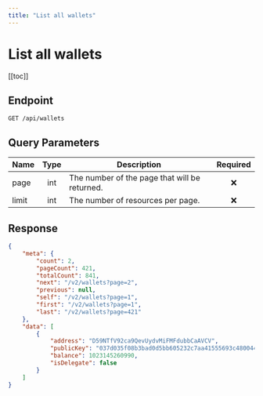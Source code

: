 ```yaml
---
title: "List all wallets"
---
```


# List all wallets

[[toc]]

## Endpoint

```
GET /api/wallets
```

## Query Parameters

| Name  | Type | Description                                   | Required |
|-------|:----:|-----------------------------------------------|:--------:|
| page  | int  | The number of the page that will be returned. | :x:      |
| limit | int  | The number of resources per page.             | :x:      |

## Response

```json
{
    "meta": {
        "count": 2,
        "pageCount": 421,
        "totalCount": 841,
        "next": "/v2/wallets?page=2",
        "previous": null,
        "self": "/v2/wallets?page=1",
        "first": "/v2/wallets?page=1",
        "last": "/v2/wallets?page=421"
    },
    "data": [
        {
            "address": "D59NTfV92ca9QevUydvMiFMFdubbCaAVCV",
            "publicKey": "037d035f08b3bad0d5bb605232c7aa41555693c480044dbeb797270a44c339da5a",
            "balance": 1023145260990,
            "isDelegate": false
        }
    ]
}
```
